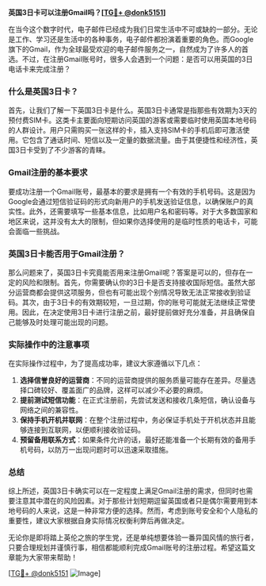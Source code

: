 **英国3日卡可以注册Gmail吗？[[TG💪+ @donk5151](https://t.me/s/donk5151)]**

在当今这个数字时代，电子邮件已经成为我们日常生活中不可或缺的一部分。无论是工作、学习还是生活中的各种事务，电子邮件都扮演着重要的角色。而Google旗下的Gmail，作为全球最受欢迎的电子邮件服务之一，自然成为了许多人的首选。不过，在注册Gmail账号时，很多人会遇到一个问题：是否可以用英国的3日电话卡来完成注册？

### 什么是英国3日卡？

首先，让我们了解一下英国3日卡是什么。英国3日卡通常是指那些有效期为3天的预付费SIM卡。这类卡主要面向短期访问英国的游客或需要临时使用英国本地号码的人群设计。用户只需购买一张这样的卡，插入支持SIM卡的手机后即可激活使用。它包含了通话时间、短信以及一定量的数据流量。由于其便捷性和经济性，英国3日卡受到了不少游客的青睐。

### Gmail注册的基本要求

要成功注册一个Gmail账号，最基本的要求是拥有一个有效的手机号码。这是因为Google会通过短信验证码的形式向新用户的手机发送验证信息，以确保账户的真实性。此外，还需要填写一些基本信息，比如用户名和密码等。对于大多数国家和地区来说，这并没有太大的限制，但如果你选择使用的是临时性质的电话卡，可能会面临一些挑战。

### 英国3日卡能否用于Gmail注册？

那么问题来了，英国3日卡究竟能否用来注册Gmail呢？答案是可以的，但存在一定的风险和限制。首先，你需要确认你的3日卡是否支持接收国际短信。虽然大部分运营商都会提供这项服务，但也有可能出现个别情况导致无法正常接收到验证码。其次，由于3日卡的有效期较短，一旦过期，你的账号可能就无法继续正常使用。因此，在决定使用3日卡进行注册之前，最好提前做好充分准备，并且确保自己能够及时处理可能出现的问题。

### 实际操作中的注意事项

在实际操作过程中，为了提高成功率，建议大家遵循以下几点：

1. **选择信誉良好的运营商**：不同的运营商提供的服务质量可能存在差异。尽量选择口碑较好、覆盖面广的品牌，这样可以减少不必要的麻烦。
2. **提前测试短信功能**：在正式注册前，先尝试发送和接收几条短信，确认设备与网络之间的兼容性。
3. **保持手机开机并联网**：在整个注册过程中，务必保证手机处于开机状态并且能够连接到互联网，以便顺利接收验证码。
4. **预留备用联系方式**：如果条件允许的话，最好还能准备一个长期有效的备用手机号码，以防万一出现问题时可以迅速采取措施。

### 总结

综上所述，英国3日卡确实可以在一定程度上满足Gmail注册的需求，但同时也需要注意其中潜在的风险因素。对于那些计划短期逗留英国或者只是偶尔需要用到本地号码的人来说，这是一种非常方便的选择。然而，考虑到账号安全和个人隐私的重要性，建议大家根据自身实际情况权衡利弊后再做决定。

无论你是即将踏上英伦之旅的学生党，还是单纯想要体验一番异国风情的旅行者，只要合理规划并谨慎行事，相信都能顺利完成Gmail账号的注册过程。希望这篇文章能为大家带来帮助！

[[TG💪+ @donk5151](https://t.me/s/donk5151) ![Image](https://i.postimg.cc/rwNCRYN7/Snipaste-2025-04-30-17-27-05.png)]